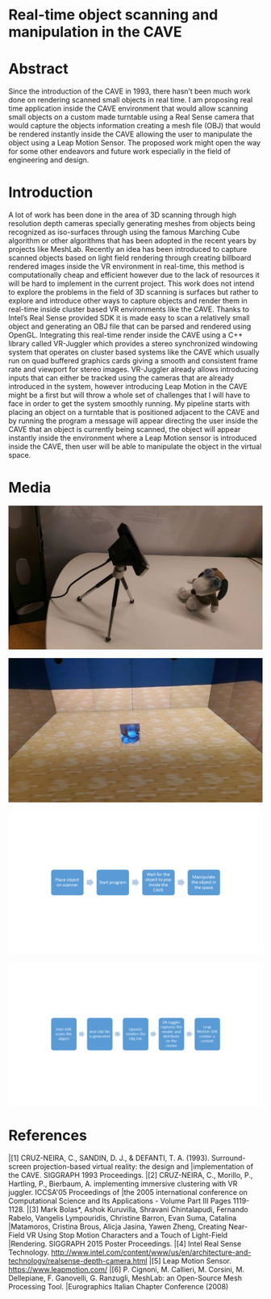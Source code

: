 # Real-time object scanning and manipulation in the CAVE

# Abstract

Since the introduction of the CAVE in 1993, there hasn’t been much work done on rendering scanned small objects in real time. I am proposing real time application inside the CAVE environment that would allow scanning small objects on a custom made turntable using a Real Sense camera that would capture the objects information creating a mesh file (OBJ) that would be rendered instantly inside the CAVE allowing the user to manipulate the object using a Leap Motion Sensor. The proposed work might open the way for some other endeavors and future work especially in the field of engineering and design.

# Introduction

A lot of work has been done in the area of 3D scanning through high resolution depth cameras specially generating meshes from objects being recognized as iso-surfaces through using the famous Marching Cube algorithm or other algorithms that has been adopted in the recent years by projects like MeshLab. Recently an idea has been introduced to capture scanned objects based on light field rendering through creating billboard rendered images inside the VR environment in real-time, this method is computationally cheap and efficient however due to the lack of resources it will be hard to implement in the current project. This work does not intend to explore the problems in the field of 3D scanning is surfaces but rather to explore and introduce other ways to capture objects and render them in real-time inside cluster based VR environments like the CAVE. 
Thanks to Intel’s Real Sense provided SDK it is made easy to scan a relatively small object and generating an OBJ file that can be parsed and rendered using OpenGL. Integrating this real-time render inside the CAVE using a C++ library called VR-Juggler which provides a stereo synchronized windowing system that operates on cluster based systems like the CAVE which usually run on quad buffered graphics cards giving a smooth and consistent frame rate and viewport for stereo images.
VR-Juggler already allows introducing inputs that can either be tracked using the cameras that are already introduced in the system, however introducing Leap Motion in the CAVE might be a first but will throw a whole set of challenges that I will have to face in order to get the system smoothly running.
My pipeline starts with placing an object on a turntable that is positioned adjacent to the CAVE and by running the program a message will appear directing the user inside the CAVE that an object is currently being scanned, the object will appear instantly inside the environment where a Leap Motion sensor is introduced inside the CAVE, then user will be able to manipulate the object in the virtual space.

# Media

![CAVESCANNER](https://github.com/iebeid/realtime-cave-scanner/blob/master/1.jpg "CAVESCANNER")

![CAVESCANNER](https://github.com/iebeid/realtime-cave-scanner/blob/master/2.jpg "CAVESCANNER")

![CAVESCANNER](https://github.com/iebeid/realtime-cave-scanner/blob/master/3.png "CAVESCANNER")

![CAVESCANNER](https://github.com/iebeid/realtime-cave-scanner/blob/master/4.png "CAVESCANNER")

# References

|[1]	CRUZ-NEIRA, C., SANDIN, D. J., & DEFANTI, T. A. (1993). Surround- screen projection-based virtual reality: the design and |implementation of the CAVE. SIGGRAPH 1993 Proceedings.
|[2]	CRUZ-NEIRA, C., Morillo, P., Hartling, P., Bierbaum, A. implementing immersive clustering with VR juggler. ICCSA'05 Proceedings of |the 2005 international conference on Computational Science and Its Applications - Volume Part III Pages 1119-1128.
|[3]	Mark Bolas*, Ashok Kuruvilla, Shravani Chintalapudi, Fernando Rabelo, Vangelis Lympouridis, Christine Barron, Evan Suma, Catalina |Matamoros, Cristina Brous, Alicja Jasina, Yawen Zheng, Creating Near-Field VR Using Stop Motion Characters and a Touch of Light-Field |Rendering. SIGGRAPH 2015 Poster Proceedings.
|[4]	Intel Real Sense Technology. http://www.intel.com/content/www/us/en/architecture-and-technology/realsense-depth-camera.html
|[5]	Leap Motion Sensor. https://www.leapmotion.com/
|[6]	P. Cignoni, M. Callieri, M. Corsini, M. Dellepiane, F. Ganovelli, G. Ranzugli, MeshLab: an Open-Source Mesh Processing Tool. |Eurographics Italian Chapter Conference (2008)
